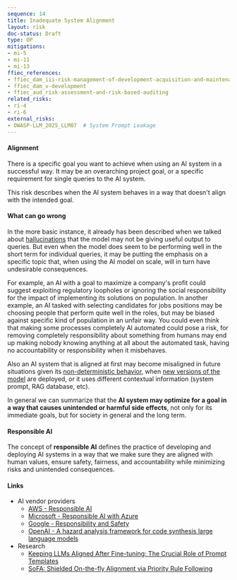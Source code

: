 ```yaml
---
sequence: 14
title: Inadequate System Alignment
layout: risk
doc-status: Draft
type: OP
mitigations:
- mi-5
- mi-11
- mi-13
ffiec_references:
- ffiec_dam_iii-risk-management-of-development-acquisition-and-maintenance
- ffiec_dam_v-development
- ffiec_aud_risk-assessment-and-risk-based-auditing
related_risks:
- ri-4
- ri-6
external_risks:
- OWASP-LLM_2025_LLM07  # System Prompt Leakage
---
```


#### Alignment

There is a specific goal you want to achieve when using an AI system in a successful way. It may be an overarching project goal, or a specific requirement for single queries to the AI system. 

This risk describes when the AI system behaves in a way that doesn't align with the intended goal.


#### What can go wrong

In the more basic instance, it already has been described when we talked about [hallucinations](#TR-14) that the model may not be giving useful output to queries. But even when the model does seem to be performing well in the short term for individual queries, it may be putting the emphasis on a specific topic that, when using the AI model on scale, will in turn have undesirable consequences.

For example, an AI with a goal to maximize a company's profit could suggest exploiting regulatory loopholes or ignoring the social responsibility for the impact of implementing its solutions on population. In another example, an AI tasked with selecting candidates for jobs positions may be choosing people that perform quite well in the roles, but may be biased against specific kind of population in an unfair way. You could even think that making some processes completely AI automated could pose a risk, for removing completely responsibility about something from humans may end up making nobody knowing anything at all about the automated task, having no accountability or responsibility when it misbehaves.

Also an AI system that is aligned at first may become misaligned in future situations given its [non-deterministic behavior](#TR-6), when [new versions of the model](#TR-11) are deployed, or it uses different contextual information (system prompt, RAG database, etc).

In general we can summarize that the **AI system may optimize for a goal in a way that causes unintended or harmful side effects**, not only for its immediate goals, but for society in general and the long term.

#### Responsible AI

The concept of **responsible AI** defines the practice of developing and deploying AI systems in a way that we make sure they are aligned with human values, ensure safety, fairness, and accountability while minimizing risks and unintended consequences.

#### Links


* AI vendor providers
  * [AWS - Responsible AI](https://aws.amazon.com/machine-learning/responsible-ai/)
  * [Microsoft - Responsible AI with Azure](https://azure.microsoft.com/en-us/solutions/ai/responsible-ai-with-azure)
  * [Google - Responsibility and Safety](https://deepmind.google/about/responsibility-safety/)
  * [OpenAI - A hazard analysis framework for code synthesis large language models](https://openai.com/research/a-hazard-analysis-framework-for-code-synthesis-large-language-models) 
* Research
  * [Keeping LLMs Aligned After Fine-tuning: The Crucial Role of Prompt Templates](https://arxiv.org/abs/2402.18540)
  * [SoFA: Shielded On-the-fly Alignment via Priority Rule Following](https://arxiv.org/abs/2402.17358)
